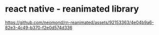 # react native - reanimated library


https://github.com/neomond/rn-reanimated/assets/92153363/4e04b9a6-82e3-4c49-b370-f2e0d574d336

